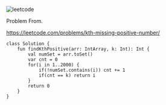 ![leetcode](https://user-images.githubusercontent.com/77060863/223022221-d9bf64c9-943f-4586-b877-deac235faec7.PNG)

Problem From.

https://leetcode.com/problems/kth-missing-positive-number/

```
class Solution {
    fun findKthPositive(arr: IntArray, k: Int): Int {
        val numSet = arr.toSet()
        var cnt = 0
        for(i in 1..2000) {
            if(!numSet.contains(i)) cnt += 1
            if(cnt == k) return i
        }
        return 0
    }
}

```
